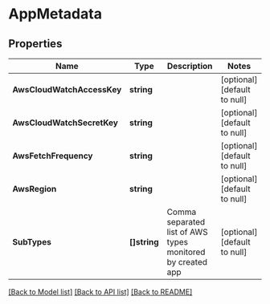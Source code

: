# AppMetadata

## Properties
| Name                       | Type         | Description                                                | Notes                        |
| -------------------------- | ------------ | ---------------------------------------------------------- | ---------------------------- |
| **AwsCloudWatchAccessKey** | **string**   |                                                            | [optional] [default to null] |
| **AwsCloudWatchSecretKey** | **string**   |                                                            | [optional] [default to null] |
| **AwsFetchFrequency**      | **string**   |                                                            | [optional] [default to null] |
| **AwsRegion**              | **string**   |                                                            | [optional] [default to null] |
| **SubTypes**               | **[]string** | Comma separated list of AWS types monitored by created app | [optional] [default to null] |

[[Back to Model list]](../README.md#documentation-for-models) [[Back to API list]](../README.md#documentation-for-api-endpoints) [[Back to README]](../README.md)

